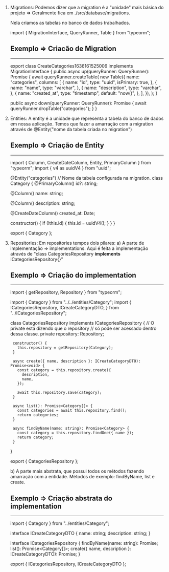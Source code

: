 1) Migrations:
    Podemos dizer que a migration é a "unidade" mais básica do projeto => Geralmente fica em ./src/database/migrations.

    Nela criamos as tabelas no banco de dados trabalhados. 

    import { MigrationInterface, QueryRunner, Table } from "typeorm";

    ## Exemplo => Criacão de Migration
    ------------------------------------------------------------------------------------
    export class CreateCategories1636161525006 implements MigrationInterface {
      public async up(queryRunner: QueryRunner): Promise<void> {
        await queryRunner.createTable(
          new Table({
            name: "categories",
            columns: [
              {
                name: "id",
                type: "uuid",
                isPrimary: true,
              },
              {
                name: "name",
                type: "varchar",
              },
              {
                name: "description",
                type: "varchar",
              },
              {
                name: "created_at",
                type: "timestamp",
                default: "now()",
              },
            ],
          }),
        );
      }

      public async down(queryRunner: QueryRunner): Promise<void> {
        await queryRunner.dropTable("categories");
      }
    }

2) Entities:
    A entity é a unidade que representa a tabela do banco de dados em nossa aplicação. 
    Temos que fazer a amarração com a migration através de @Entity("nome da tabela criada no migration")

    ## Exemplo => Criação de Entity
    ------------------------------------------------------------------------------------
    import { Column, CreateDateColumn, Entity, PrimaryColumn } from "typeorm";
    import { v4 as uuidV4 } from "uuid";

    @Entity("categories") // Nome da tabela configurada na migration.
    class Category {
      @PrimaryColumn()
      id?: string;

      @Column()
      name: string;

      @Column()
      description: string;

      @CreateDateColumn()
      created_at: Date;

      constructor() {
        if (!this.id) {
          this.id = uuidV4();
        }
      }
    }

    export { Category };

3) Repositories: 
    Em repositories tempos dois pilares:
      a) A parte de implementação => implementations. Aqui é feita a implementação através de "class CategoriesRepository **implements** ICategoriesRepository{}"

      ## Exemplo => Criação do implementation
      ----------------------------------------------------------------------------------
      import { getRepository, Repository } from "typeorm";

      import { Category } from "../../entities/Category";
      import {
        ICategoriesRepository,
        ICreateCategoryDTO,
      } from "../ICategoriesRepository";

      class CategoriesRepository implements ICategoriesRepository {
        // O private está dizendo que o repository
        // só pode ser acessado dentro dessa classe.
        private repository: Repository<Category>;

        constructor() {
          this.repository = getRepository(Category);
        }

        async create({ name, description }: ICreateCategoryDTO): Promise<void> {
          const category = this.repository.create({
            description,
            name,
          });

          await this.repository.save(category);
        }

        async list(): Promise<Category[]> {
          const categories = await this.repository.find();
          return categories;
        }

        async findByName(name: string): Promise<Category> {
          const category = this.repository.findOne({ name });
          return category;
        }
      }

      export { CategoriesRepository };

      b) A parte mais abstrata, que possui todos os métodos fazendo amarração com a entidade. Métodos de exemplo: findByName, list e create.

      ## Exemplo => Criação abstrata do implementation
      ----------------------------------------------------------------------------------
      import { Category } from "../entities/Category";

      interface ICreateCategoryDTO {
        name: string;
        description: string;
      }

      interface ICategoriesRepository {
        findByName(name: string): Promise<Category>;
        list(): Promise<Category[]>;
        create({ name, description }: ICreateCategoryDTO): Promise<void>;
      }

      export { ICategoriesRepository, ICreateCategoryDTO };

